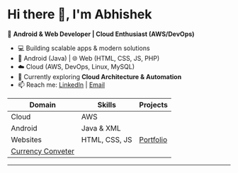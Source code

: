 # Hi there 👋, I'm Abhishek  

🚀 **Android & Web Developer | Cloud Enthusiast (AWS/DevOps)**  

- 💻 Building scalable apps & modern solutions  
- 📱 Android (Java) | 🌐 Web (HTML, CSS, JS, PHP)  
- ☁️ Cloud (AWS, DevOps, Linux, MySQL)  
- 🌱 Currently exploring **Cloud Architecture & Automation**  
- 📫 Reach me: [LinkedIn](https://www.linkedin.com/in/abhishek-giri-7abhi/) | [Email](abhishekgiri02973@gmail.com)

| Domain   | Skills        | Projects |
|----------|---------------|----------|
| Cloud    | AWS           |          |
| Android  | Java & XML    |          |
| Websites | HTML, CSS, JS |  [Portfolio](https://github.com/abhigiri07/portfolio)
[Currency Conveter](https://github.com/abhigiri07/currencyconveter)|



---
